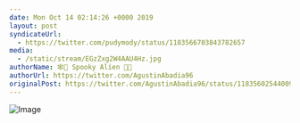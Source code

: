 ```yaml
---
date: Mon Oct 14 02:14:26 +0000 2019
layout: post
syndicateUrl:
  - https://twitter.com/pudymody/status/1183566703843782657
media:
  - /static/stream/EGzZxg2W4AAU4Hz.jpg
authorName: 🕸🦇 Spooky Alíen 👻🎃
authorUrl: https://twitter.com/AgustinAbadia96
originalPost: https://twitter.com/AgustinAbadia96/status/1183560254400937985
---
```



![Image](/static/stream/EGzZxg2W4AAU4Hz.jpg)